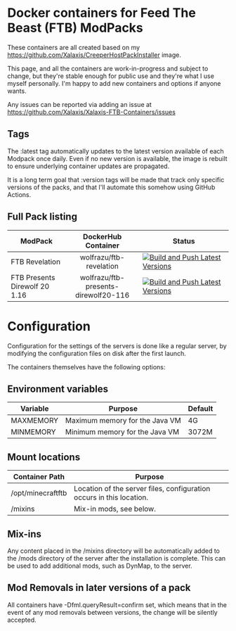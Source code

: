 # Docker containers for Feed The Beast (FTB) ModPacks

These containers are all created based on my https://github.com/Xalaxis/CreeperHostPackInstaller image.

This page, and all the containers are work-in-progress and subject to change, but they're stable enough for public use and they're what I use myself personally. I'm happy to add new containers and options if anyone wants.

Any issues can be reported via adding an issue at https://github.com/Xalaxis/Xalaxis-FTB-Containers/issues

## Tags

The :latest tag automatically updates to the latest version available of each Modpack once daily. Even if no new version is available, the image is rebuilt to ensure underlying container updates are propagated.

It is a long term goal that :version tags will be made that track only specific versions of the packs, and that I'll automate this somehow using GitHub Actions.

## Full Pack listing

| ModPack  | DockerHub Container | Status <img width=500/> |
|----------|:-------------------:| ------- |
| FTB Revelation | wolfrazu/ftb-revelation | [![Build and Push Latest Versions](https://github.com/Xalaxis/FTB-Revelation/actions/workflows/build.yml/badge.svg?branch=main)](https://github.com/Xalaxis/FTB-Revelation/actions/workflows/build.yml)
| FTB Presents Direwolf 20 1.16 | wolfrazu/ftb-presents-direwolf20-116 | [![Build and Push Latest Versions](https://github.com/Xalaxis/FTB-Presents-Direwolf-20-1.16/actions/workflows/build.yml/badge.svg)](https://github.com/Xalaxis/FTB-Presents-Direwolf-20-1.16/actions/workflows/build.yml)

# Configuration

Configuration for the settings of the servers is done like a regular server, by modifying the configuration files on disk after the first launch.

The containers themselves have the following options:

## Environment variables

Variable | Purpose | Default
---------|---------|---------
MAXMEMORY | Maximum memory for the Java VM | 4G
MINMEMORY | Minimum memory for the Java VM | 3072M

## Mount locations

Container Path | Purpose
---------------|---------
/opt/minecraftftb | Location of the server files, configuration occurs in this location.
/mixins | Mix-in mods, see below.

## Mix-ins

Any content placed in the /mixins directory will be automatically added to the /mods directory of the server after the installation is complete. This can be used to add additional mods, such as DynMap, to the server.

## Mod Removals in later versions of a pack

All containers have -Dfml.queryResult=confirm set, which means that in the event of any mod removals between versions, the change will be silently accepted.
